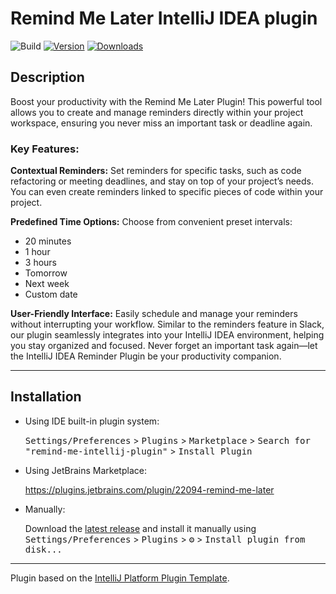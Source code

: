 # Remind Me Later IntelliJ IDEA plugin

![Build](https://github.com/anton-erofeev/remind-me-intellij-plugin/workflows/Build/badge.svg)
[![Version](https://img.shields.io/jetbrains/plugin/v/com.github.antonerofeev.intellijplugin.remindme)](https://plugins.jetbrains.com/plugin/22094-remind-me-later)
[![Downloads](https://img.shields.io/jetbrains/plugin/d/com.github.antonerofeev.intellijplugin.remindme.svg)](https://plugins.jetbrains.com/plugin/22094-remind-me-later)

## Description
<!-- Plugin description --> 

Boost your productivity with the Remind Me Later Plugin! This powerful tool allows you to create and manage reminders directly within your project workspace, ensuring you never miss an important task or deadline again.

### **Key Features:**

**Contextual Reminders:** Set reminders for specific tasks, such as code refactoring or meeting deadlines, and stay on top of your project’s needs. You can even create reminders linked to specific pieces of code within your project.

**Predefined Time Options:** Choose from convenient preset intervals:
- 20 minutes
- 1 hour
- 3 hours
- Tomorrow
- Next week
- Custom date

**User-Friendly Interface:** Easily schedule and manage your reminders without interrupting your workflow.
Similar to the reminders feature in Slack, our plugin seamlessly integrates into your IntelliJ IDEA environment, helping you stay organized and focused. Never forget an important task again—let the IntelliJ IDEA Reminder Plugin be your productivity companion.
<!-- Plugin description end -->

---

## Installation

- Using IDE built-in plugin system:
  
  <kbd>Settings/Preferences</kbd> > <kbd>Plugins</kbd> > <kbd>Marketplace</kbd> > <kbd>Search for "remind-me-intellij-plugin"</kbd> >
  <kbd>Install Plugin</kbd>

- Using JetBrains Marketplace:

  https://plugins.jetbrains.com/plugin/22094-remind-me-later
  
- Manually:

  Download the [latest release](https://github.com/anton-erofeev/remind-me-intellij-plugin/releases/latest) and install it manually using
  <kbd>Settings/Preferences</kbd> > <kbd>Plugins</kbd> > <kbd>⚙️</kbd> > <kbd>Install plugin from disk...</kbd>


---
Plugin based on the [IntelliJ Platform Plugin Template][template].

[template]: https://github.com/JetBrains/intellij-platform-plugin-template
